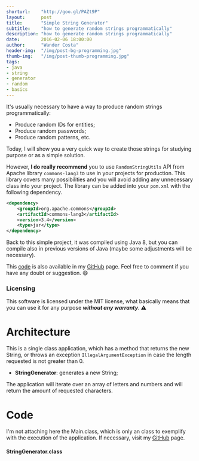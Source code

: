 ```yaml
---
shorturl:    "http://goo.gl/PAZt9P"
layout:      post
title:       "Simple String Generator"
subtitle:    "how to generate random strings programmatically"
description: "how to generate random strings programmatically"
date:        2016-02-06 18:00:00
author:      "Wander Costa"
header-img:  "/img/post-bg-programming.jpg"
thumb-img:   "/img/post-thumb-programming.jpg"
tags:
- java
- string
- generator
- random
- basics
---
```


[github]:https://github.com/rwanderc
[git-stringgenerator]:https://github.com/rwanderc/examples/tree/master/string-generator

It's usually necessary to have a way to produce random strings programmatically:

* Produce random IDs for entities;
* Produce random passwords;
* Produce random patterns, etc.

Today, I will show you a very quick way to create those strings for studying purpose or as a simple solution.<!--more-->

However, __I do really recommend__ you to use `RandomStringUtils` API from Apache library `commons-lang3` to use in your projects for production. This library covers many possibilities and you will avoid adding any unnecessary class into your project. The library can be added into your `pom.xml` with the following dependency.

``` xml
<dependency>
    <groupId>org.apache.commons</groupId>
    <artifactId>commons-lang3</artifactId>
    <version>3.4</version>
    <type>jar</type>
</dependency>
```

Back to this simple project, it was compiled using Java 8, but you can compile also in previous versions of Java (maybe some adjustments will be necessary).

This [code][git-stringgenerator] is also available in my <i class="fa fa-github"></i> [GitHub][github] page. Feel free to comment if you have any doubt or suggestion. :smile:

### Licensing

This software is licensed under the MIT license, what basically means that you can use it for any purpose ___without any warranty___. :warning:

# Architecture

This is a single class application, which has a method that returns the new String, or throws an exception `IllegalArgumentException` in case the length requested is not greater than 0.

* **StringGenerator**: generates a new String;

The application will iterate over an array of letters and numbers and will return the amount of requested characters.

# Code

I'm not attaching here the Main.class, which is only an class to exemplify with the execution of the application. If necessary, visit my <i class="fa fa-github"></i> [GitHub][github] page.

#### StringGenerator.class
<script src="https://gist.github.com/rwanderc/28d1b684e4298e7ed1451c23a8eca592.js"></script>
